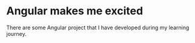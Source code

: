 # Angular makes me excited
There are some Angular project that I have developed during my learning journey.
